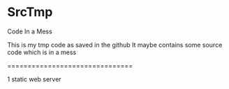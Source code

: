 SrcTmp
======

Code In a Mess

This is my tmp code as saved in the github
It maybe contains some source code which is in a mess

===============================

1 static web server
